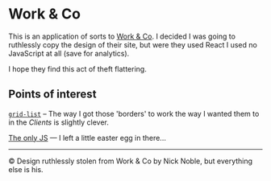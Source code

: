 # Work & Co

This is an application of sorts to [Work & Co](http://work.co). I decided I was going to ruthlessly copy the design of their site, but were they used React I used no JavaScript at all (save for analytics). 

I hope they find this act of theft flattering.

## Points of interest

[`grid-list`](https://github.com/nickisnoble/workco/blob/82d401e28fe8088e3f04f75fbf315dea53b1d79f/assets/scss/_lists.scss#L17) – The way I got those 'borders' to work the way I wanted them to in the *Clients* is slightly clever.

[The only JS](https://github.com/nickisnoble/workco/blob/82d401e28fe8088e3f04f75fbf315dea53b1d79f/index.html#L406) — I left a little easter egg in there...

---

&copy; Design ruthlessly stolen from Work & Co by Nick Noble, but everything else is his. 
